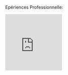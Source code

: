 
Epériences Professionnelle:


<iframe src="https://giphy.com/embed/9P94yLRR2R4LFNNXIg" width="180" height="180" frameBorder="0" class="giphy-embed" allowFullScreen></a></p>

  <iframe src="https://giphy.com/embed/l2QDRdU3ZnXzlcg3S" width="480" height="179" frameBorder="45" class="giphy-embed" allowFullScreen>

  </iframe><p><a href="https://giphy.com/gifs/benjaminbooker-believe-benjamin-booker-l2QDRdU3ZnXzlcg3S"></a></p>

